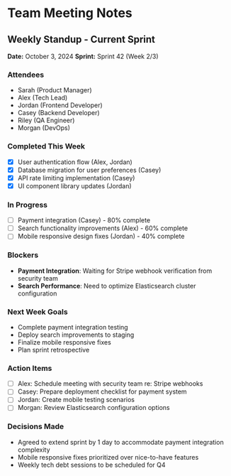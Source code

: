 # Team Meeting Notes

## Weekly Standup - Current Sprint
**Date:** October 3, 2024
**Sprint:** Sprint 42 (Week 2/3)

### Attendees
- Sarah (Product Manager)
- Alex (Tech Lead)
- Jordan (Frontend Developer)
- Casey (Backend Developer)
- Riley (QA Engineer)
- Morgan (DevOps)

### Completed This Week
- [x] User authentication flow (Alex, Jordan)
- [x] Database migration for user preferences (Casey)
- [x] API rate limiting implementation (Casey)
- [x] UI component library updates (Jordan)

### In Progress
- [ ] Payment integration (Casey) - 80% complete
- [ ] Search functionality improvements (Alex) - 60% complete
- [ ] Mobile responsive design fixes (Jordan) - 40% complete

### Blockers
- **Payment Integration**: Waiting for Stripe webhook verification from security team
- **Search Performance**: Need to optimize Elasticsearch cluster configuration

### Next Week Goals
- Complete payment integration testing
- Deploy search improvements to staging
- Finalize mobile responsive fixes
- Plan sprint retrospective

### Action Items
- [ ] Alex: Schedule meeting with security team re: Stripe webhooks
- [ ] Casey: Prepare deployment checklist for payment system
- [ ] Jordan: Create mobile testing scenarios
- [ ] Morgan: Review Elasticsearch configuration options

### Decisions Made
- Agreed to extend sprint by 1 day to accommodate payment integration complexity
- Mobile responsive fixes prioritized over nice-to-have features
- Weekly tech debt sessions to be scheduled for Q4